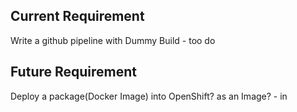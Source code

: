 ## Current Requirement
Write a github pipeline with Dummy Build - too do

## Future Requirement
Deploy a package(Docker Image) into OpenShift? as an Image? - in 
